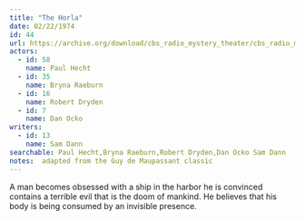 ```yaml
---
title: "The Horla"
date: 02/22/1974
id: 44
url: https://archive.org/download/cbs_radio_mystery_theater/cbs_radio_mystery_theater-0001-0050.zip/cbs_radio_mystery_theater-0001-0050%2Fcbsrmt_0044_the_horla.mp3
actors:  
  - id: 58
    name: Paul Hecht  
  - id: 35
    name: Bryna Raeburn  
  - id: 16
    name: Robert Dryden  
  - id: 7
    name: Dan Ocko
writers:  
  - id: 13
    name: Sam Dann
searchable: Paul Hecht,Bryna Raeburn,Robert Dryden,Dan Ocko Sam Dann
notes:  adapted from the Guy de Maupassant classic
---
```

A man becomes obsessed with a ship in the harbor he is convinced contains a terrible evil that is the doom of mankind. He believes that his body is being consumed by an invisible presence.